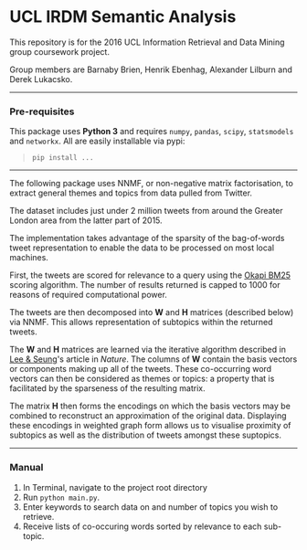 # UCL IRDM Semantic Analysis

This repository is for the 2016 UCL Information Retrieval and Data Mining group coursework project.

Group members are Barnaby Brien, Henrik Ebenhag, Alexander Lilburn and Derek Lukacsko.

---

### Pre-requisites
This package uses **Python 3** and requires `numpy`, `pandas`, `scipy`, `statsmodels` and `networkx`. All are easily installable via pypi:  
>`pip install ...`

---

The following package uses NNMF, or non-negative matrix factorisation, 
to extract general themes and topics from data pulled from Twitter.

The dataset includes just under 2 million tweets from around the Greater London area
from the latter part of 2015.

The implementation takes advantage of the sparsity of the bag-of-words tweet representation
to enable the data to be processed on most local machines.

First, the tweets are scored for relevance to a query using the [Okapi BM25](https://en.wikipedia.org/wiki/Okapi_BM25) 
scoring algorithm. The number of results returned is capped to 1000 for reasons of required computational power.

The tweets are then decomposed into **W** and **H** matrices (described below) via NNMF. This allows representation of
subtopics within the returned tweets.

The **W** and **H** matrices are learned via the iterative algorithm described in 
[Lee & Seung](http://www.columbia.edu/~jwp2128/Teaching/W4721/papers/nmf_nature.pdf)'s
article in _Nature_. The columns of **W** contain the basis vectors or components making up all of the tweets.
These co-occurring word vectors can then be considered as themes or topics: a property that is facilitated
by the sparseness of the resulting matrix.

The matrix **H** then forms the encodings on which the basis vectors may be combined to reconstruct an
approximation of the original data. Displaying these encodings in weighted graph form allows us to visualise
proximity of subtopics as well as the distribution of tweets amongst these suptopics.

---

### Manual
1. In Terminal, navigate to the project root directory
2. Run `python main.py`.
3. Enter keywords to search data on and number of topics you wish to retrieve.
4. Receive lists of co-occuring words sorted by relevance to each sub-topic.
